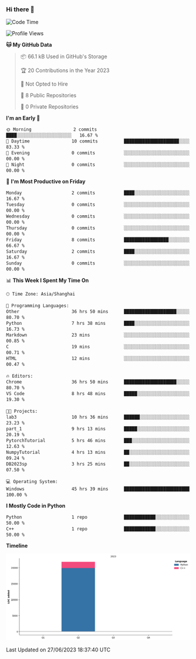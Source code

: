 ### Hi there 👋

<!--START_SECTION:waka-->
![Code Time](http://img.shields.io/badge/Code%20Time-191%20hrs%2024%20mins-blue)

![Profile Views](http://img.shields.io/badge/Profile%20Views-3-blue)

**🐱 My GitHub Data** 

> 📦 66.1 kB Used in GitHub's Storage 
 > 
> 🏆 20 Contributions in the Year 2023
 > 
> 🚫 Not Opted to Hire
 > 
> 📜 8 Public Repositories 
 > 
> 🔑 0 Private Repositories 
 > 
**I'm an Early 🐤** 

```text
🌞 Morning                2 commits           ████░░░░░░░░░░░░░░░░░░░░░   16.67 % 
🌆 Daytime                10 commits          █████████████████████░░░░   83.33 % 
🌃 Evening                0 commits           ░░░░░░░░░░░░░░░░░░░░░░░░░   00.00 % 
🌙 Night                  0 commits           ░░░░░░░░░░░░░░░░░░░░░░░░░   00.00 % 
```
📅 **I'm Most Productive on Friday** 

```text
Monday                   2 commits           ████░░░░░░░░░░░░░░░░░░░░░   16.67 % 
Tuesday                  0 commits           ░░░░░░░░░░░░░░░░░░░░░░░░░   00.00 % 
Wednesday                0 commits           ░░░░░░░░░░░░░░░░░░░░░░░░░   00.00 % 
Thursday                 0 commits           ░░░░░░░░░░░░░░░░░░░░░░░░░   00.00 % 
Friday                   8 commits           █████████████████░░░░░░░░   66.67 % 
Saturday                 2 commits           ████░░░░░░░░░░░░░░░░░░░░░   16.67 % 
Sunday                   0 commits           ░░░░░░░░░░░░░░░░░░░░░░░░░   00.00 % 
```


📊 **This Week I Spent My Time On** 

```text
🕑︎ Time Zone: Asia/Shanghai

💬 Programming Languages: 
Other                    36 hrs 50 mins      ████████████████████░░░░░   80.70 % 
Python                   7 hrs 38 mins       ████░░░░░░░░░░░░░░░░░░░░░   16.73 % 
Markdown                 23 mins             ░░░░░░░░░░░░░░░░░░░░░░░░░   00.85 % 
C                        19 mins             ░░░░░░░░░░░░░░░░░░░░░░░░░   00.71 % 
HTML                     12 mins             ░░░░░░░░░░░░░░░░░░░░░░░░░   00.47 % 

🔥 Editors: 
Chrome                   36 hrs 50 mins      ████████████████████░░░░░   80.70 % 
VS Code                  8 hrs 48 mins       █████░░░░░░░░░░░░░░░░░░░░   19.30 % 

🐱‍💻 Projects: 
lab3                     10 hrs 36 mins      ██████░░░░░░░░░░░░░░░░░░░   23.23 % 
part_1                   9 hrs 13 mins       █████░░░░░░░░░░░░░░░░░░░░   20.19 % 
PytorchTutorial          5 hrs 46 mins       ███░░░░░░░░░░░░░░░░░░░░░░   12.63 % 
NumpyTutorial            4 hrs 13 mins       ██░░░░░░░░░░░░░░░░░░░░░░░   09.24 % 
DB2023sp                 3 hrs 25 mins       ██░░░░░░░░░░░░░░░░░░░░░░░   07.50 % 

💻 Operating System: 
Windows                  45 hrs 39 mins      █████████████████████████   100.00 % 
```

**I Mostly Code in Python** 

```text
Python                   1 repo              ████████████░░░░░░░░░░░░░   50.00 % 
C++                      1 repo              ████████████░░░░░░░░░░░░░   50.00 % 
```



**Timeline**

![Lines of Code chart](https://raw.githubusercontent.com/AimerYoung/AimerYoung/main/assets/bar_graph.png)


 Last Updated on 27/06/2023 18:37:40 UTC
<!--END_SECTION:waka-->

<!--
**AimerYoung/AimerYoung** is a ✨ _special_ ✨ repository because its `README.md` (this file) appears on your GitHub profile.

Here are some ideas to get you started:

- 🔭 I’m currently working on ...
- 🌱 I’m currently learning ...
- 👯 I’m looking to collaborate on ...
- 🤔 I’m looking for help with ...
- 💬 Ask me about ...
- 📫 How to reach me: ...
- 😄 Pronouns: ...
- ⚡ Fun fact: ...
-->
